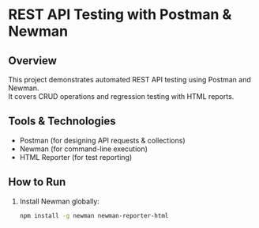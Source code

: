# REST API Testing with Postman & Newman

## Overview
This project demonstrates automated REST API testing using Postman and Newman.  
It covers CRUD operations and regression testing with HTML reports.  

## Tools & Technologies
- Postman (for designing API requests & collections)
- Newman (for command-line execution)
- HTML Reporter (for test reporting)

## How to Run
1. Install Newman globally:
   ```bash
   npm install -g newman newman-reporter-html
